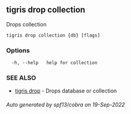 ## tigris drop collection

Drops collection

```
tigris drop collection {db} [flags]
```

### Options

```
  -h, --help   help for collection
```

### SEE ALSO

- [tigris drop](tigris_drop.md) - Drops database or collection

###### Auto generated by spf13/cobra on 19-Sep-2022

